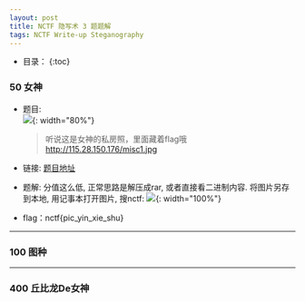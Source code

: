 ```yaml
---
layout: post
title: NCTF 隐写术 3 题题解
tags: NCTF Write-up Steganography
---
```


* 目录：
{:toc}

### 50 女神 
* 题目:  
![](http://r.photo.store.qq.com/psb?/V11aPCg53lyBwf/UhLwVOZFh*rleRbZcYOeg00p9yK9gXlhOceSvc6Xe08!/r/dAkBAAAAAAAA){: width="80%"}  
	
	> 听说这是女神的私房照，里面藏着flag哦
	> http://115.28.150.176/misc1.jpg

* 链接: [题目地址](http://115.28.150.176/misc1.jpg)

* 题解:
分值这么低, 正常思路是解压成rar, 或者直接看二进制内容. 将图片另存到本地, 用记事本打开图片, 搜nctf: 
![](http://r.photo.store.qq.com/psb?/V11aPCg53lyBwf/eL3UfGlFbcT60bvzKPgxLKCO0WztgKo8xvYkc91pTns!/r/dHABAAAAAAAA){: width="100%"}

* flag：nctf{pic_yin_xie_shu}
<hr>

### 100 图种 

<hr>

### 400 丘比龙De女神 
